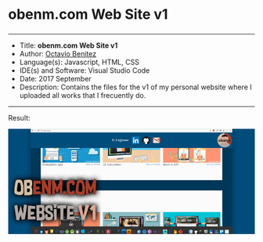 ###
###
# obenm.com Web Site v1
###
***


* Title: **obenm.com Web Site v1**
* Author: [Octavio Benitez](https://www.linkedin.com/in/obenm/)
* Language(s): Javascript, HTML, CSS
* IDE(s) and Software: Visual Studio Code
* Date: 2017 September
* Description: Contains the files for the v1 of my personal website where I uploaded all works that I frecuently do.


***


Result:

![Result for obenm.com Web Site v1](https://raw.githubusercontent.com/obenm/obenm-website-v1/master/obenmwebsitev1-banner.jpg)
